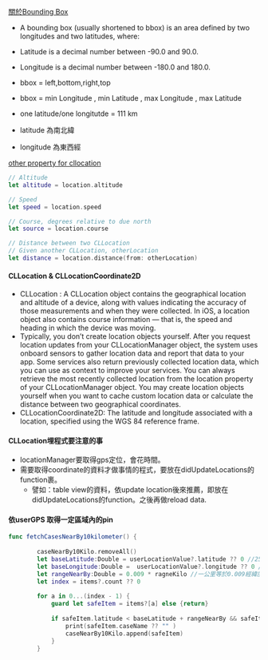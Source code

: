 [關於Bounding Box](https://wiki.openstreetmap.org/wiki/Bounding_Box)

- A bounding box (usually shortened to bbox) is an area defined by two longitudes and two latitudes, where:
- Latitude is a decimal number between -90.0 and 90.0.
- Longitude is a decimal number between -180.0 and 180.0.

- bbox = left,bottom,right,top
- bbox = min Longitude , min Latitude , max Longitude , max Latitude 


- one latitude/one longitutde  = 111 km
- latitude 為南北緯
- longitude 為東西經



[other property for cllocation](https://www.advancedswift.com/user-location-in-swift/)

```swift
// Altitude
let altitude = location.altitude

// Speed
let speed = location.speed

// Course, degrees relative to due north
let source = location.course

// Distance between two CLLocation
// Given another CLLocation, otherLocation
let distance = location.distance(from: otherLocation)

```

#### CLLocation & CLLocationCoordinate2D
- CLLocation : A CLLocation object contains the geographical location and altitude of a device, along with values indicating the accuracy of those measurements and when they were collected. In iOS, a location object also contains course information — that is, the speed and heading in which the device was moving. 
- Typically, you don’t create location objects yourself. After you request location updates from your CLLocationManager object, the system uses onboard sensors to gather location data and report that data to your app. Some services also return previously collected location data, which you can use as context to improve your services. You can always retrieve the most recently collected location from the location property of your CLLocationManager object. You may create location objects yourself when you want to cache custom location data or calculate the distance between two geographical coordinates.
- CLLocationCoordinate2D: The latitude and longitude associated with a location, specified using the WGS 84 reference frame.


#### CLLocation埋程式要注意的事
- locationManager要取得gps定位，會花時間。
- 需要取得coordinate的資料才做事情的程式，要放在didUpdateLocations的function裹。 
   - 譬如：table view的資料，依update location後來推薦，即放在didUpdateLocations的function。之後再做reload data.


#### 依userGPS 取得一定區域內的pin
```Swift
func fetchCasesNearBy10kilometer() {
        
        caseNearBy10Kilo.removeAll()
        let baseLatitude:Double = userLocationValue?.latitude ?? 0 //25.084845
        let baseLongitude:Double =  userLocationValue?.longitude ?? 0 //121.567158
        let rangeNearBy:Double = 0.009 * ragneKilo //一公里等於0.009經緯度
        let index = items?.count ?? 0
        
        for a in 0...(index - 1) {
            guard let safeItem = items?[a] else {return}
            
            if safeItem.latitude < baseLatitude + rangeNearBy && safeItem.latitude > baseLatitude - rangeNearBy && safeItem.longitude < baseLongitude + rangeNearBy && safeItem.longitude > baseLongitude - rangeNearBy {
                print(safeItem.caseName ?? "" )
                caseNearBy10Kilo.append(safeItem)
            }
        }
        
```
